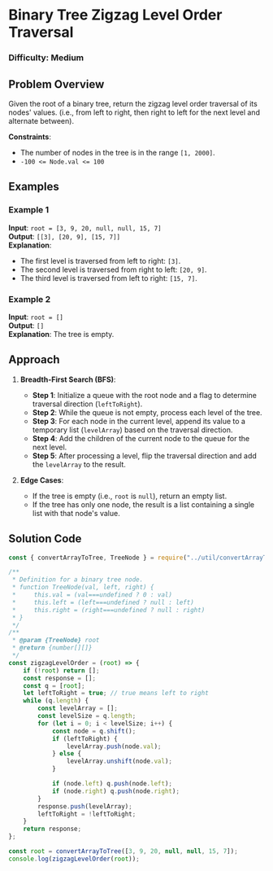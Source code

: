 # Binary Tree Zigzag Level Order Traversal

### Difficulty: Medium

## Problem Overview

Given the root of a binary tree, return the zigzag level order traversal of its nodes' values. (i.e., from left to right, then right to left for the next level and alternate between).

**Constraints**:

-   The number of nodes in the tree is in the range `[1, 2000]`.
-   `-100 <= Node.val <= 100`

## Examples

### Example 1

**Input**: `root = [3, 9, 20, null, null, 15, 7]`  
**Output**: `[[3], [20, 9], [15, 7]]`  
**Explanation**:

-   The first level is traversed from left to right: `[3]`.
-   The second level is traversed from right to left: `[20, 9]`.
-   The third level is traversed from left to right: `[15, 7]`.

### Example 2

**Input**: `root = []`  
**Output**: `[]`  
**Explanation**: The tree is empty.

## Approach

1. **Breadth-First Search (BFS)**:

    - **Step 1**: Initialize a queue with the root node and a flag to determine traversal direction (`leftToRight`).
    - **Step 2**: While the queue is not empty, process each level of the tree.
    - **Step 3**: For each node in the current level, append its value to a temporary list (`levelArray`) based on the traversal direction.
    - **Step 4**: Add the children of the current node to the queue for the next level.
    - **Step 5**: After processing a level, flip the traversal direction and add the `levelArray` to the result.

2. **Edge Cases**:
    - If the tree is empty (i.e., `root` is `null`), return an empty list.
    - If the tree has only one node, the result is a list containing a single list with that node's value.

## Solution Code

```javascript
const { convertArrayToTree, TreeNode } = require("../util/convertArrayToTree");

/**
 * Definition for a binary tree node.
 * function TreeNode(val, left, right) {
 *     this.val = (val===undefined ? 0 : val)
 *     this.left = (left===undefined ? null : left)
 *     this.right = (right===undefined ? null : right)
 * }
 */
/**
 * @param {TreeNode} root
 * @return {number[][]}
 */
const zigzagLevelOrder = (root) => {
	if (!root) return [];
	const response = [];
	const q = [root];
	let leftToRight = true; // true means left to right
	while (q.length) {
		const levelArray = [];
		const levelSize = q.length;
		for (let i = 0; i < levelSize; i++) {
			const node = q.shift();
			if (leftToRight) {
				levelArray.push(node.val);
			} else {
				levelArray.unshift(node.val);
			}

			if (node.left) q.push(node.left);
			if (node.right) q.push(node.right);
		}
		response.push(levelArray);
		leftToRight = !leftToRight;
	}
	return response;
};

const root = convertArrayToTree([3, 9, 20, null, null, 15, 7]);
console.log(zigzagLevelOrder(root));
```
